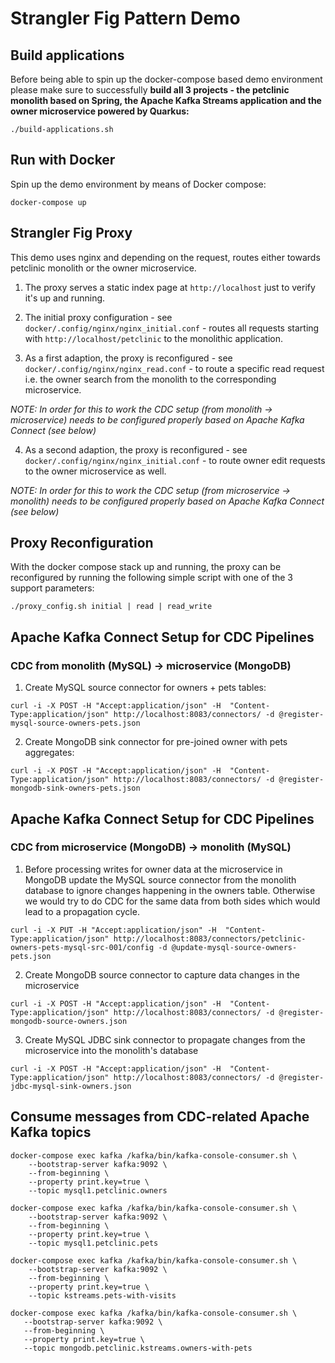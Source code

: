 # Strangler Fig Pattern Demo

## Build applications

Before being able to spin up the docker-compose based demo environment please make sure to successfully **build all 3 projects - the petclinic monolith based on Spring, the Apache Kafka Streams application and the owner microservice powered by Quarkus:**

```
./build-applications.sh
```

## Run with Docker

Spin up the demo environment by means of Docker compose:

```
docker-compose up
```

## Strangler Fig Proxy

This demo uses nginx and depending on the request, routes either towards petclinic monolith or the owner microservice.

1. The proxy serves a static index page at `http://localhost` just to verify it's up and running.

2. The initial proxy configuration - see `docker/.config/nginx/nginx_initial.conf` - routes all requests starting with `http://localhost/petclinic` to the monolithic application.

3. As a first adaption, the proxy is reconfigured - see `docker/.config/nginx/nginx_read.conf` - to route a specific read request i.e. the owner search from the monolith to the corresponding microservice.

_NOTE: In order for this to work the CDC setup (from monolith -> microservice) needs to be configured properly based on Apache Kafka Connect (see below)_

4. As a second adaption, the proxy is reconfigured - see `docker/.config/nginx/nginx_initial.conf` - to route owner edit requests to the owner microservice as well.

_NOTE: In order for this to work the CDC setup (from microservice -> monolith) needs to be configured properly based on Apache Kafka Connect (see below)_

## Proxy Reconfiguration

With the docker compose stack up and running, the proxy can be reconfigured by running the following simple script with one of the 3 support parameters:

```
./proxy_config.sh initial | read | read_write
```

## Apache Kafka Connect Setup for CDC Pipelines

### CDC from monolith (MySQL) -> microservice (MongoDB)

1. Create MySQL source connector for owners + pets tables:

```
curl -i -X POST -H "Accept:application/json" -H  "Content-Type:application/json" http://localhost:8083/connectors/ -d @register-mysql-source-owners-pets.json
```

2. Create MongoDB sink connector for pre-joined owner with pets aggregates:

```
curl -i -X POST -H "Accept:application/json" -H  "Content-Type:application/json" http://localhost:8083/connectors/ -d @register-mongodb-sink-owners-pets.json
```

## Apache Kafka Connect Setup for CDC Pipelines

### CDC from microservice (MongoDB) -> monolith (MySQL)

1. Before processing writes for owner data at the microservice in MongoDB update the MySQL source connector from the monolith database to ignore changes happening in the owners table. Otherwise we would try to do CDC for the same data from both sides which would lead to a propagation cycle.

```
curl -i -X PUT -H "Accept:application/json" -H  "Content-Type:application/json" http://localhost:8083/connectors/petclinic-owners-pets-mysql-src-001/config -d @update-mysql-source-owners-pets.json
```

2. Create MongoDB source connector  to capture data changes in the microservice

```
curl -i -X POST -H "Accept:application/json" -H  "Content-Type:application/json" http://localhost:8083/connectors/ -d @register-mongodb-source-owners.json
```

3. Create MySQL JDBC sink connector  to propagate changes from the microservice into the monolith's database

```
curl -i -X POST -H "Accept:application/json" -H  "Content-Type:application/json" http://localhost:8083/connectors/ -d @register-jdbc-mysql-sink-owners.json
```

## Consume messages from CDC-related Apache Kafka topics

```
docker-compose exec kafka /kafka/bin/kafka-console-consumer.sh \
    --bootstrap-server kafka:9092 \
    --from-beginning \
    --property print.key=true \
    --topic mysql1.petclinic.owners
```

```
docker-compose exec kafka /kafka/bin/kafka-console-consumer.sh \
    --bootstrap-server kafka:9092 \
    --from-beginning \
    --property print.key=true \
    --topic mysql1.petclinic.pets
```

```
docker-compose exec kafka /kafka/bin/kafka-console-consumer.sh \
    --bootstrap-server kafka:9092 \
    --from-beginning \
    --property print.key=true \
    --topic kstreams.pets-with-visits
 ```

 ```
docker-compose exec kafka /kafka/bin/kafka-console-consumer.sh \
    --bootstrap-server kafka:9092 \
    --from-beginning \
    --property print.key=true \
    --topic mongodb.petclinic.kstreams.owners-with-pets
```
